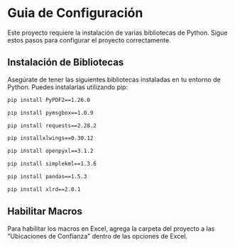 # Guia de Configuración

Este proyecto requiere la instalación de varias bibliotecas de Python. Sigue estos pasos para configurar el proyecto correctamente.


## Instalación de Bibliotecas

Asegúrate de tener las siguientes bibliotecas instaladas en tu entorno de Python. Puedes instalarlas utilizando pip:

```bash
pip install PyPDF2==1.26.0

pip install pymsgbox==1.0.9

pip install requests==2.28.2

pip installxlwings==0.30.12

pip install openpyxl==3.1.2

pip install simplekml==1.3.6

pip install pandas==1.5.3

pip install xlrd==2.0.1
```


## Habilitar Macros

Para habilitar los macros en Excel, agrega la carpeta del proyecto a las "Ubicaciones de Confianza" dentro de las opciones de Excel.
